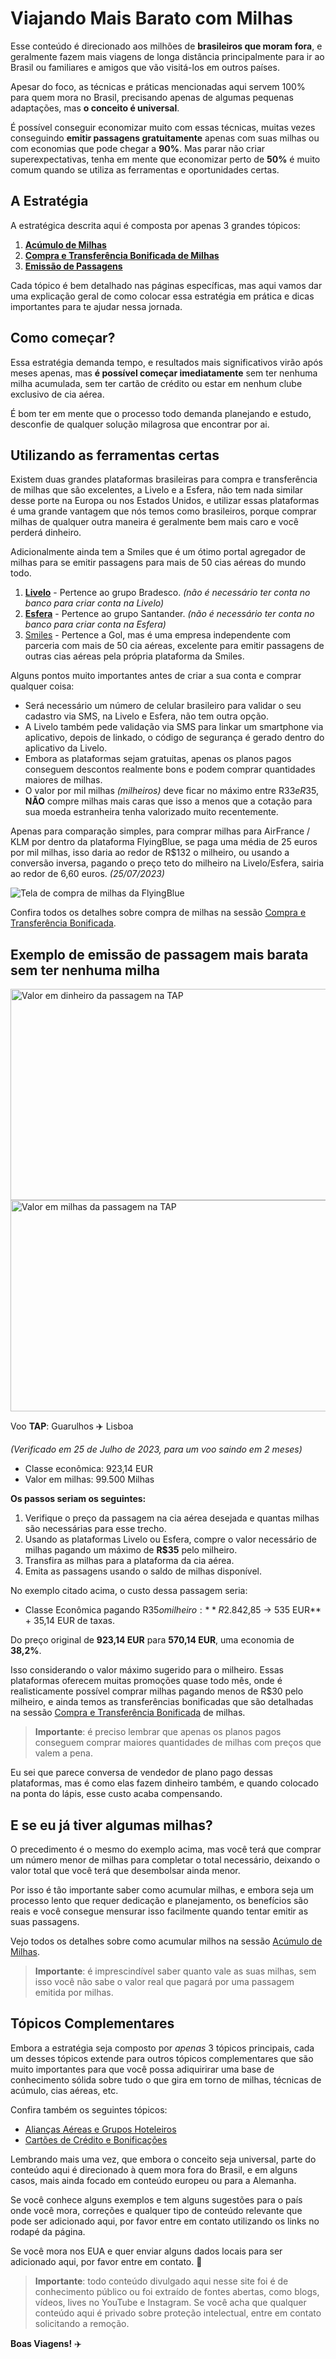 # Viajando Mais Barato com Milhas

Esse conteúdo é direcionado aos milhões de **brasileiros que moram fora**, e geralmente fazem mais viagens de longa distância
principalmente para ir ao Brasil ou familiares e amigos que vão visitá-los em outros países.

Apesar do foco, as técnicas e práticas mencionadas aqui servem 100% para quem mora no Brasil, precisando apenas de algumas
pequenas adaptações, mas **o conceito é universal**.

É possível conseguir economizar muito com essas técnicas, muitas vezes conseguindo **emitir passagens gratuitamente** apenas com suas milhas ou
com economias que pode chegar a **90%**. Mas parar não criar superexpectativas, tenha em mente que economizar perto de **50%** é muito comum
quando se utiliza as ferramentas e oportunidades certas.


## A Estratégia

A estratégica descrita aqui é composta por apenas 3 grandes tópicos:

1. **[Acúmulo de Milhas](acumulo.md)**
2. **[Compra e Transferência Bonificada de Milhas](compra-transfer.md)**
3. **[Emissão de Passagens](emissao.md)**

Cada tópico é bem detalhado nas páginas específicas, mas aqui vamos dar uma explicação geral de como 
colocar essa estratégia em prática e dicas importantes para te ajudar nessa jornada.


## Como começar?

Essa estratégia demanda tempo, e resultados mais significativos virão após meses apenas, mas **é possível começar imediatamente**
sem ter nenhuma milha acumulada, sem ter cartão de crédito ou estar em nenhum clube exclusivo de cia aérea.

É bom ter em mente que o processo todo demanda planejando e estudo, desconfie de qualquer solução milagrosa que encontrar por ai.


## Utilizando as ferramentas certas

Existem duas grandes plataformas brasileiras para compra e transferência de milhas que são excelentes, a Livelo e a Esfera, não tem nada similar desse porte
na Europa ou nos Estados Unidos, e utilizar essas plataformas é uma grande vantagem que nós temos como brasileiros, porque comprar
milhas de qualquer outra maneira é geralmente bem mais caro e você perderá dinheiro.

Adicionalmente ainda tem a Smiles que é um ótimo portal agregador de milhas para se emitir passagens para mais de 50 cias aéreas do mundo todo.

1. **[Livelo](https://www.livelo.com.br/)** - Pertence ao grupo Bradesco. _(não é necessário ter conta no banco para criar conta na Livelo)_
2. **[Esfera](https://www.esfera.com.br/)** - Pertence ao grupo Santander. _(não é necessário ter conta no banco para criar conta na Esfera)_
3. [Smiles](https://www.smiles.com.br) - Pertence a Gol, mas é uma empresa independente com parceria com mais de 50 cia aéreas, excelente para emitir passagens de outras cias aéreas pela própria plataforma da Smiles.


Alguns pontos muito importantes antes de criar a sua conta e comprar qualquer coisa:

- Será necessário um número de celular brasileiro para validar o seu cadastro via SMS, na Livelo e Esfera, não tem outra opção.
- A Livelo também pede validação via SMS para linkar um smartphone via aplicativo, depois de linkado, o código de segurança é gerado dentro do aplicativo da Livelo.
- Embora as plataformas sejam gratuitas, apenas os planos pagos conseguem descontos realmente bons e podem comprar quantidades maiores de milhas.
- O valor por mil milhas _(milheiros)_ deve ficar no máximo entre R$33 e R$35, **NÃO** compre milhas mais caras que isso a menos que a cotação para sua moeda estranheira tenha valorizado muito recentemente.

Apenas para comparação simples, para comprar milhas para AirFrance / KLM por dentro da plataforma FlyingBlue, se paga uma média de 25 euros por mil milhas,
isso daria ao redor de R$132 o milheiro, ou usando a conversão inversa, pagando o preço teto do milheiro na Livelo/Esfera, sairia ao redor de 6,60 euros. _(25/07/2023)_

<img alt="Tela de compra de milhas da FlyingBlue" src="images/fb-buy-miles.png"/>


Confira todos os detalhes sobre compra de milhas na sessão [Compra e Transferência Bonificada](compra-transfer.md).


## Exemplo de emissão de passagem mais barata sem ter nenhuma milha

<img alt="Valor em dinheiro da passagem na TAP" src="images/tap-eur.png" width="586" height="338"/>

<img alt="Valor em milhas da passagem na TAP" src="images/tap-milhas.png" width="586" height="338"/>


Voo **TAP**: Guarulhos ✈️ Lisboa

_(Verificado em 25 de Julho de 2023, para um voo saindo em 2 meses)_

- Classe econômica: 923,14 EUR
- Valor em milhas: 99.500 Milhas

**Os passos seriam os seguintes:**

1. Verifique o preço da passagem na cia aérea desejada e quantas milhas são necessárias para esse trecho.
2. Usando as plataformas Livelo ou Esfera, compre o valor necessário de milhas pagando um máximo de **R$35** pelo milheiro.
3. Transfira as milhas para a plataforma da cia aérea.
4. Emita as passagens usando o saldo de milhas disponível.

No exemplo citado acima, o custo dessa passagem seria:

- Classe Econômica pagando R$35 o milheiro: **R$2.842,85 -> 535 EUR** + 35,14 EUR de taxas.

Do preço original de **923,14 EUR** para **570,14 EUR**, uma economia de **38,2%**. 

Isso considerando o valor máximo sugerido para o milheiro. Essas plataformas oferecem muitas promoções quase todo mês,
onde é realisticamente possível comprar milhas pagando menos de R$30 pelo milheiro, e ainda temos as transferências bonificadas
que são detalhadas na sessão [Compra e Transferência Bonificada](compra-transfer.md) de milhas.

> **Importante**: é preciso lembrar que apenas os planos pagos conseguem comprar maiores quantidades de milhas com preços que valem a pena.

Eu sei que parece conversa de vendedor de plano pago dessas plataformas, mas é como elas fazem dinheiro também, e quando colocado
na ponta do lápis, esse custo acaba compensando.


## E se eu já tiver algumas milhas?

O precedimento é o mesmo do exemplo acima, mas você terá que comprar um número menor de milhas para completar o total necessário, 
deixando o valor total que você terá que desembolsar ainda menor.

Por isso é tão importante saber como acumular milhas, e embora seja um processo lento que requer dedicação e planejamento,
os benefícios são reais e você consegue mensurar isso facilmente quando tentar emitir as suas passagens.

Vejo todos os detalhes sobre como acumular milhos na sessão [Acúmulo de Milhas](acumulo.md).

> **Importante**: é imprescindível saber quanto vale as suas milhas, sem isso você não sabe o valor real que pagará por uma passagem emitida por milhas.


## Tópicos Complementares

Embora a estratégia seja composto por _apenas_ 3 tópicos principais, cada um desses tópicos extende para outros tópicos complementares 
que são muito importantes para que você possa adiquirirar uma base de conhecimento sólida sobre tudo o que gira em torno de milhas, 
técnicas de acúmulo, cias aéreas, etc.

Confira também os seguintes tópicos:

- [Alianças Aéreas e Grupos Hoteleiros](cias-arereas.md)
- [Cartões de Crédito e Bonificações](cartoes.md)

Lembrando mais uma vez, que embora o conceito seja universal, parte do conteúdo aqui é direcionado à quem mora fora do Brasil, e em alguns casos, 
mais ainda focado em conteúdo europeu ou para a Alemanha.

Se você conhece alguns exemplos e tem alguns sugestões para o país onde você mora, correções e qualquer tipo de conteúdo relevante que pode ser adicionado aqui, 
por favor entre em contato utilizando os links no rodapé da página.

Se você mora nos EUA e quer enviar alguns dados locais para ser adicionado aqui, por favor entre em contato. 🙏

> **Importante**: todo conteúdo divulgado aqui nesse site foi é de conhecimento público ou foi extraído de fontes abertas, como blogs, vídeos, lives no YouTube e Instagram. Se você acha que qualquer conteúdo aqui é privado sobre proteção intelectual, entre em contato solicitando a remoção.

**Boas Viagens!** ✈️
